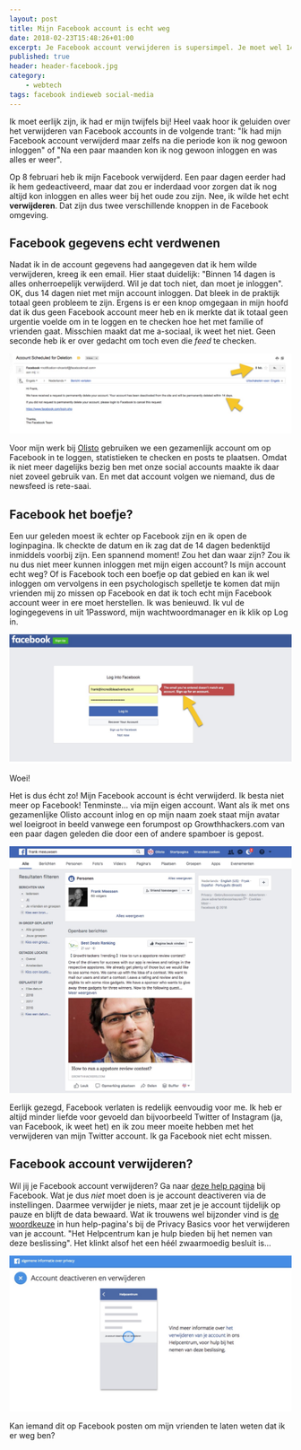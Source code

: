 ```yaml
---
layout: post
title: Mijn Facebook account is echt weg
date: 2018-02-23T15:48:26+01:00
excerpt: Je Facebook account verwijderen is supersimpel. Je moet wel 14 dagen geduld hebben.
published: true
header: header-facebook.jpg
category: 
    - webtech
tags: facebook indieweb social-media
---
```

Ik moet eerlijk zijn, ik had er mijn twijfels bij! Heel vaak hoor ik geluiden over het verwijderen van Facebook accounts in de volgende trant: "Ik had mijn Facebook account verwijderd maar zelfs na die periode kon ik nog gewoon inloggen" of "Na een paar maanden kon ik nog gewoon inloggen en was alles er weer".

Op 8 februari heb ik mijn Facebook verwijderd. Een paar dagen eerder had ik hem gedeactiveerd, maar dat zou er inderdaad voor zorgen dat ik nog altijd kon inloggen en alles weer bij het oude zou zijn. Nee, ik wilde het echt **verwijderen**. Dat zijn dus twee verschillende knoppen in de Facebook omgeving. 

## Facebook gegevens echt verdwenen
Nadat ik in de account gegevens had aangegeven dat ik hem wilde verwijderen, kreeg ik een email. Hier staat duidelijk: "Binnen 14 dagen is alles onherroepelijk verwijderd. Wil je dat toch niet, dan moet je inloggen". OK, dus 14 dagen niet met mijn account inloggen. Dat bleek in de praktijk totaal geen probleem te zijn. Ergens is er een knop omgegaan in mijn hoofd dat ik dus geen Facebook account meer heb en ik merkte dat ik totaal geen urgentie voelde om in te loggen en te checken hoe het met familie of vrienden gaat. Misschien maakt dat me a-sociaal, ik weet het niet. Geen seconde heb ik er over gedacht om toch even die *feed* te checken. 

![De Facebook mail](/images/facebookmail.jpg)

Voor mijn werk bij [Olisto](https://olisto.com) gebruiken we een gezamenlijk account om op Facebook in te loggen, statistieken te checken en posts te plaatsen. Omdat ik niet meer dagelijks bezig ben met onze social accounts maakte ik daar niet zoveel gebruik van. En met dat account volgen we niemand, dus de newsfeed is rete-saai. 

## Facebook het boefje?
Een uur geleden moest ik echter op Facebook zijn en ik open de loginpagina. Ik checkte de datum en ik zag dat de 14 dagen bedenktijd inmiddels voorbij zijn. Een spannend moment! Zou het dan waar zijn? Zou ik nu dus niet meer kunnen inloggen met mijn eigen account? Is mijn account echt weg? Of is Facebook toch een boefje op dat gebied en kan ik wel inloggen om vervolgens in een psychologisch spelletje te komen dat mijn vrienden mij zo missen op Facebook en dat ik toch echt mijn Facebook account weer in ere moet herstellen. Ik was benieuwd. Ik vul de logingegevens in uit 1Password, mijn wachtwoordmanager en ik klik op Log in.

![Doei Facebook](/images/facebookdoei.jpg)

Woei!

Het is dus écht zo! Mijn Facebook account is écht verwijderd. Ik besta niet meer op Facebook! Tenminste... via mijn eigen account. Want als ik met ons gezamenlijke Olisto account inlog en op mijn naam zoek staat mijn avatar wel loeigroot in beeld vanwege een forumpost op Growthhackers.com van een paar dagen geleden die door een of andere spamboer is gepost.

![Hallo allemaal](/images/facebookava.jpg)

Eerlijk gezegd, Facebook verlaten is redelijk eenvoudig voor me. Ik heb er altijd minder liefde voor gevoeld dan bijvoorbeeld Twitter of Instagram (ja, van Facebook, ik weet het) en ik zou meer moeite hebben met het verwijderen van mijn Twitter account. Ik ga Facebook niet echt missen. 

## Facebook account verwijderen?

Wil jij je Facebook account verwijderen? Ga naar [deze help pagina](https://www.facebook.com/help/delete_account) bij Facebook. Wat je dus _niet_ moet doen is je account deactiveren via de instellingen. Daarmee verwijder je niets, maar zet je je account tijdelijk op pauze en blijft de data bewaard. Wat ik trouwens wel bijzonder vind is [de woordkeuze](https://www.facebook.com/about/basics/stay-safe-and-secure/deactivating#9) in hun help-pagina's bij de Privacy Basics voor het verwijderen van je account. "Het Helpcentrum kan je hulp bieden bij het nemen van deze beslissing". Het klinkt alsof het een héél zwaarmoedig besluit is...

![Zo zwaaaar](/images/facebookhulp.jpg)

Kan iemand dit op Facebook posten om mijn vrienden te laten weten dat ik er weg ben?